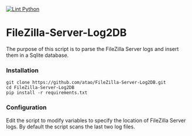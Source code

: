 [![Lint Python](https://github.com/atao/FileZilla-Server-Log2DB/actions/workflows/main.yml/badge.svg)](https://github.com/atao/FileZilla-Server-Log2DB/actions/workflows/main.yml)
# FileZilla-Server-Log2DB
The purpose of this script is to parse the FileZilla Server logs and insert them in a Sqlite database.

### Installation
```
git clone https://github.com/atao/FileZilla-Server-Log2DB.git
cd FileZilla-Server-Log2DB
pip install -r requirements.txt
```
### Configuration
Edit the script to modify variables to specify the location of FileZilla Server logs.
By default the script scans the last two log files.
